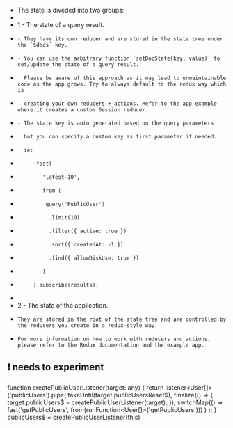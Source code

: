 - The state is diveded into two groups:
-
- 1 - The state of a query result.
-     - They have its own reducer and are stored in the state tree under the `$docs` key.
-     - You can use the arbitrary function `setDocState(key, value)` to set/update the state of a query result.
-       Please be aware of this approach as it may lead to unmaintainable code as the app grows. Try to always default to the redux way which is
-       creating your own reducers + actions. Refer to the app example where it creates a custom Session reducer.
-     - The state key is auto generated based on the query parameters
-       but you can specify a custom key as first parameter if needed.
-       ie:
-           fast(
-             'latest-10',
-             from (
-              query('PublicUser')
-               .limit(10)
-               .filter({ active: true })
-               .sort({ createdAt: -1 })
-               .find({ allowDiskUse: true })
-             )
-          ).subscribe(results);
-
- 2 - The state of the application.
-     They are stored in the root of the state tree and are controlled by the reducers you create in a redux-style way.
-     For more information on how to work with reducers and actions, please refer to the Redux documentation and the example app.

## ❗ needs to experiment

function createPublicUserListener(target: any) {
return listener<User[]>('publicUsers').pipe(
takeUntil(target.publicUsersReset$),
    finalize(() => {
      target.publicUsers$ = createPublicUserListener(target);
}),
switchMap(() =>
fast('getPublicUsers', from(runFunction<User[]>('getPublicUsers')))
)
);
}
publicUsers$ = createPublicUserListener(this)
